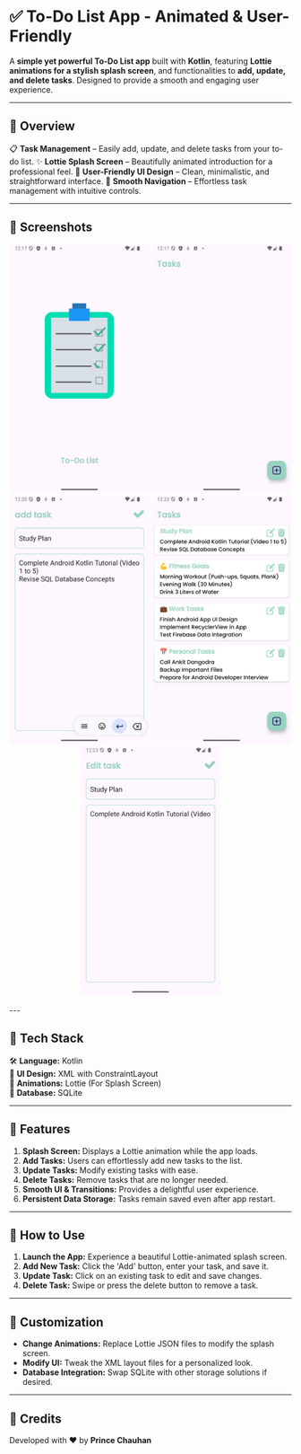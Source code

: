 # ✅ To-Do List App - Animated & User-Friendly

A **simple yet powerful To-Do List app** built with **Kotlin**, featuring **Lottie animations for a stylish splash screen**, and functionalities to **add, update, and delete tasks**. Designed to provide a smooth and engaging user experience.

---

## 📌 Overview

📋 **Task Management** – Easily add, update, and delete tasks from your to-do list.
✨ **Lottie Splash Screen** – Beautifully animated introduction for a professional feel.
🎨 **User-Friendly UI Design** – Clean, minimalistic, and straightforward interface.
📲 **Smooth Navigation** – Effortless task management with intuitive controls.

---

## 📸 Screenshots

<p align="center">
  <img src="https://github.com/Chauhanprince00/CODECRAFT_AD_02/blob/master/Screenshot_20250310_121749.png" width="250">
  <img src="https://github.com/Chauhanprince00/CODECRAFT_AD_02/blob/master/Screenshot_20250310_121801.png" width="250">
  <img src="https://github.com/Chauhanprince00/CODECRAFT_AD_02/blob/master/Screenshot_20250310_122045.png" width="250">
  <img src="https://github.com/Chauhanprince00/CODECRAFT_AD_02/blob/master/Screenshot_20250310_122337.png" width="250">
  <img src="https://github.com/Chauhanprince00/CODECRAFT_AD_02/blob/master/Screenshot_20250310_122352.png" width="250">
</p>  
---

## 🚀 Tech Stack

🛠 **Language:** Kotlin  
🎨 **UI Design:** XML with ConstraintLayout  
🔄 **Animations:** Lottie (For Splash Screen)  
💾 **Database:** SQLite  

---

## 🎯 Features

1. **Splash Screen:** Displays a Lottie animation while the app loads.
2. **Add Tasks:** Users can effortlessly add new tasks to the list.
3. **Update Tasks:** Modify existing tasks with ease.
4. **Delete Tasks:** Remove tasks that are no longer needed.
5. **Smooth UI & Transitions:** Provides a delightful user experience.
6. **Persistent Data Storage:** Tasks remain saved even after app restart.

---

## 📲 How to Use

1. **Launch the App:** Experience a beautiful Lottie-animated splash screen.
2. **Add New Task:** Click the 'Add' button, enter your task, and save it.
3. **Update Task:** Click on an existing task to edit and save changes.
4. **Delete Task:** Swipe or press the delete button to remove a task.

---

## 🔧 Customization

- **Change Animations:** Replace Lottie JSON files to modify the splash screen.
- **Modify UI:** Tweak the XML layout files for a personalized look.
- **Database Integration:** Swap SQLite with other storage solutions if desired.

---

## 🏅 Credits

Developed with ❤️ by **Prince Chauhan**

